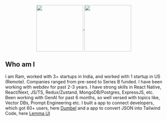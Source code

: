 <!-- <p align="center">
	<img src="https://user-images.githubusercontent.com/61664827/231243763-7462694a-4695-45a6-a756-a5752cfebd04.png" />
</p> -->
<!-- <h4 align="center"> -->
<!-- <img src="https://readme-components.vercel.app/api?component=logo&logo=javascript&text=false&animation=spin&fill=black&textfill=F7DF1E&"> -->
<!-- <img src="https://readme-components.vercel.app/api?component=logo&logo=cplusplus&text=false&animation=spin&fill=black&textfill=00599C&"> -->
<!-- <img src="https://readme-components.vercel.app/api?component=logo&logo=python&text=false&animation=spin&fill=black&textfill=3776AB&"> -->
<!-- <img src="https://readme-components.vercel.app/api?component=logo&logo=java&text=false&animation=spin&fill=black&textfill=f89820&"> -->
<!-- <img src="https://readme-components.vercel.app/api?component=logo&logo=sass&text=false&animation=spin&fill=black&textfill=CC6699&"> -->
<!-- <img src="https://readme-components.vercel.app/api?component=logo&logo=node.js&text=false&animation=spin&fill=black&textfill=339933&"> -->
<!-- <img src="https://readme-components.vercel.app/api?component=logo&logo=react&text=false&animation=spin&fill=black&textfill=61DAFB&"> -->
<!-- <img src="https://readme-components.vercel.app/api?component=logo&logo=next.js&text=false&animation=spin&fill=black&textfill=ffffff&"> -->
<!-- <img src="https://readme-components.vercel.app/api?component=logo&logo=redux&text=false&animation=spin&fill=black&textfill=764ABC&"> -->
<!-- <img src="https://readme-components.vercel.app/api?component=logo&logo=django&text=false&animation=spin&fill=black&textfill=092E20&"> -->

<p align="center">
	<a href="https://github.com/RamGoel">
		<img align="center"
		height="150em"
		src="https://github-readme-stats.vercel.app/api?username=RamGoel&show_icons=true&include_all_commits=true&count_private=true&theme=apprentice&hide_border=true&bg_color=0D1117" />
	</a>
<!-- 	<a href="https://github.com/RamGoel">
		<img align="center"
		height="150em"
		src="https://github-readme-stats.vercel.app/api/top-langs?username=RamGoel&show_icons=true&include_all_commits=true&count_private=true&theme=apprentice&hide_border=true&bg_color=0D1117&layout=compact"
		/>
	</a> -->
	<a href="https://github.com/RamGoel">
		<img align="center"
		height="150em"
		src="https://github-readme-streak-stats.herokuapp.com/?user=RamGoel&theme=black-ice&hide_border=true&stroke=0000&background=0D1117&ring=e05397&fire=e05397&currStreakLabel=e05397" />
	</a>
</p>

## Who am I
I am Ram, worked with 3+ startups in India, and worked with 1 startup in US (Remote). Companies ranged from pre-seed to Series B funded. I have been working with webdev for past 2-3 years. I have strong skills in React Native, React/Next, JS/TS, Redux/Zustand, MongoDB/Postgres, ExpressJS, etc. Been working with GenAI for past 6 months, so well versed with topics like, Vector DBs, Prompt Engineering etc. I built a app to connect developers, which got 60+ users, here [Dumbel](https://dumbel.vercel.app/) and a app to convert JSON into Tailwind Code, here [Lemma UI](https://lemma-ui.vercel.app/)

